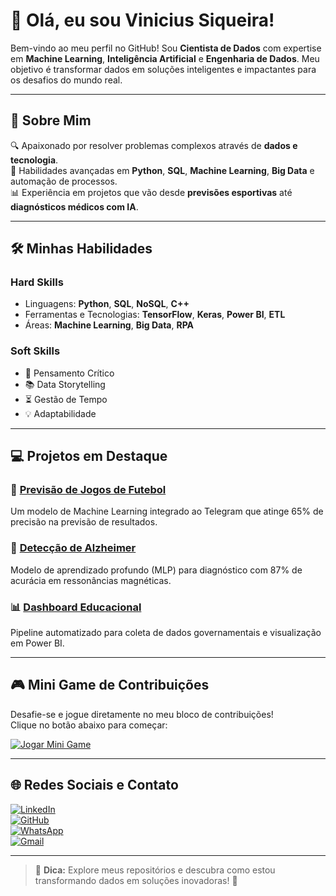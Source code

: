 # 👋 Olá, eu sou Vinicius Siqueira!  

Bem-vindo ao meu perfil no GitHub! Sou **Cientista de Dados** com expertise em **Machine Learning**, **Inteligência Artificial** e **Engenharia de Dados**. Meu objetivo é transformar dados em soluções inteligentes e impactantes para os desafios do mundo real.

---

## 🚀 Sobre Mim

🔍 Apaixonado por resolver problemas complexos através de **dados e tecnologia**.  
🧠 Habilidades avançadas em **Python**, **SQL**, **Machine Learning**, **Big Data** e automação de processos.  
📊 Experiência em projetos que vão desde **previsões esportivas** até **diagnósticos médicos com IA**.  

---

## 🛠️ Minhas Habilidades

### **Hard Skills**
- Linguagens: **Python**, **SQL**, **NoSQL**, **C++**
- Ferramentas e Tecnologias: **TensorFlow**, **Keras**, **Power BI**, **ETL**
- Áreas: **Machine Learning**, **Big Data**, **RPA**

### **Soft Skills**
- 🎯 Pensamento Crítico  
- 📚 Data Storytelling  
- ⏳ Gestão de Tempo  
- 💡 Adaptabilidade  

---

## 💻 Projetos em Destaque

### 🔗 [Previsão de Jogos de Futebol](https://github.com/Siqueira-Vinicius/previsao-jogos)
Um modelo de Machine Learning integrado ao Telegram que atinge 65% de precisão na previsão de resultados.

### 🧠 [Detecção de Alzheimer](https://github.com/Siqueira-Vinicius/deteccao-alzheimer)
Modelo de aprendizado profundo (MLP) para diagnóstico com 87% de acurácia em ressonâncias magnéticas.

### 📊 [Dashboard Educacional](https://github.com/Siqueira-Vinicius/dashboard-educacional)
Pipeline automatizado para coleta de dados governamentais e visualização em Power BI.

---

## 🎮 Mini Game de Contribuições

Desafie-se e jogue diretamente no meu bloco de contribuições!  
Clique no botão abaixo para começar:  

<a href="https://skyline.github.com/Siqueira-Vinicius/2024" target="_blank">
  <img src="https://img.shields.io/badge/🎮-Jogar%20Mini%20Game-000?style=for-the-badge" alt="Jogar Mini Game">
</a>

---

## 🌐 Redes Sociais e Contato

[![LinkedIn](https://img.shields.io/badge/LinkedIn-Vinicius%20Siqueira-blue?style=flat-square&logo=linkedin)](https://www.linkedin.com/in/vinicius-siqueira1)  
[![GitHub](https://img.shields.io/badge/GitHub-Siqueira--Vinicius-black?style=flat-square&logo=github)](https://github.com/Siqueira-Vinicius)  
[![WhatsApp](https://img.shields.io/badge/WhatsApp-Contato-brightgreen?style=flat-square&logo=whatsapp)](https://wa.me/5511932397009)  
[![Gmail](https://img.shields.io/badge/Gmail-vinniesique@gmail.com-red?style=flat-square&logo=gmail)](mailto:vinniesique@gmail.com)

---

> 🎉 **Dica:** Explore meus repositórios e descubra como estou transformando dados em soluções inovadoras! 🌟  
